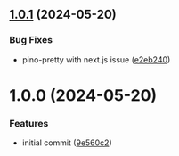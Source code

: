 ## [1.0.1](https://github.com/dmitrykulakovfrontend/nextjs/compare/v1.0.0...v1.0.1) (2024-05-20)


### Bug Fixes

* pino-pretty with next.js issue ([e2eb240](https://github.com/dmitrykulakovfrontend/nextjs/commit/e2eb24078dd85c356f461f400bff3e7300f8a3f4))

# 1.0.0 (2024-05-20)


### Features

* initial commit ([9e560c2](https://github.com/dmitrykulakovfrontend/nextjs/commit/9e560c2e5fe9f0d555445ec7cdbf6fcb483fd85c))
